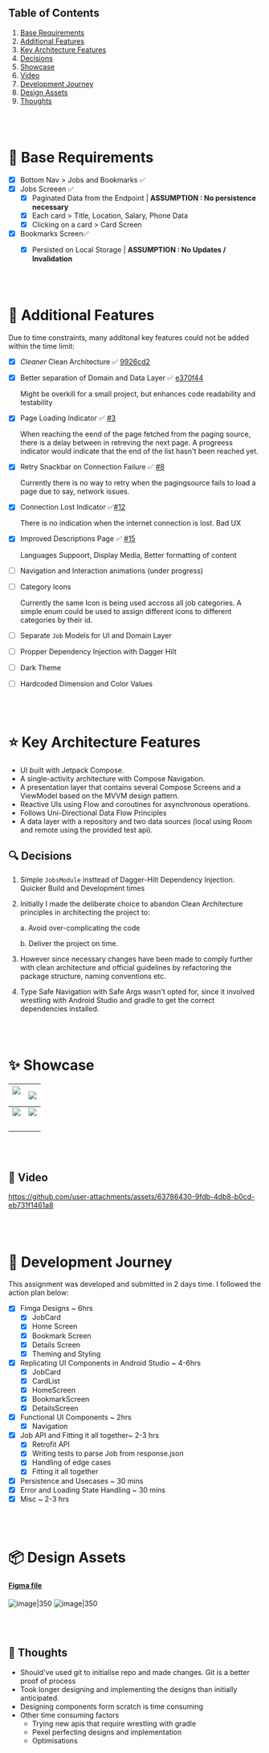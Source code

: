 ## Table of Contents
1. [Base Requirements](#-base-requirements)
2. [Additional Features](#-additional-features)
3. [Key Architecture Features](#-key-architecture-features)
4. [Decisions](#-decisions)
5. [Showcase](#-showcase)
6. [Video](#-video)
7. [Development Journey](#-development-journey)
8. [Design Assets](#-design-assets)
9. [Thoughts](#-thoughts)

<br><br>
# 🫡 Base Requirements


- [x] Bottom Nav > Jobs and Bookmarks ✅
- [x] Jobs Screeen ✅
    - [x] Paginated Data from the Endpoint  |  **ASSUMPTION : No persistence necessary**
    - [x] Each card > Title, Location, Salary, Phone Data 
    - [x] Clicking on a card > Card Screen 
- [x] Bookmarks Screen✅
    - [x] Persisted on Local Storage  |  **ASSUMPTION : No Updates / Invalidation**


<br><br>

# 🌟 Additional Features
Due to time constraints, many additonal key features could not be added within the time limit:

- [x] *Cleaner* Clean Architecture ✅ [9926cd2](https://github.com/xidsyed/Lokal-Jobs/commit/9926cd29abcc4ad314bb5d2b4f3cc42d85b616f5)
- [x] Better separation of Domain and Data Layer ✅ [e370f44](https://github.com/xidsyed/Lokal-Jobs/commit/e370f44a248c2beac4a8068eaa124915befceff3)

  Might be overkill for a small project, but enhances code readability and testability

- [X] Page Loading Indicator ✅ [#3](https://github.com/xidsyed/Lokal-Jobs/issues/3)

  When reaching the eend of the page fetched from the paging source, there is a delay between in retreving the next page. A progreess indicator would indicate that the end of the list hasn't been reached yet.

- [X] Retry Snackbar on Connection Failure ✅ [#8](https://github.com/xidsyed/Lokal-Jobs/pull/8)

  Currently there is no way to retry when the pagingsource fails to load a page due to say, network issues.

- [x] Connection Lost Indicator ✅[#12](https://github.com/xidsyed/Lokal-Jobs/pull/12)

  There is no indication when the internet connection is lost. Bad UX

- [x] Improved Descriptions Page ✅ [#15](https://github.com/xidsyed/Lokal-Jobs/pull/15)

  Languages Suppoort, Display Media, Better formatting of content

- [ ] Navigation and Interaction animations (under progress) 

- [ ] Category Icons

  Currently the same Icon is being used accross all job categories. A simple enum could be used to assign different icons to different categories by their id.

- [ ] Separate `Job` Models for UI and Domain Layer
- [ ] Propper Dependency Injection with Dagger Hilt
- [ ] Dark Theme
- [ ] Hardcoded Dimension and Color Values

<br><br>


#  ⭐ Key Architecture Features

- UI built with Jetpack Compose.
- A single-activity architecture with Compose Navigation.
- A presentation layer that contains several Compose Screens and a ViewModel based on the MVVM design pattern.
- Reactive UIs using Flow and coroutines for asynchronous operations.
- Follows Uni-Directional Data Flow Principles
- A data layer with a repository and two data sources (local using Room and remote using the provided test api).


## 🔍 Decisions


1. Simple `JobsModule` insttead of Dagger-Hilt Dependency Injection. Quicker Build and Development times
2. Initially I made the deliberate choice to abandon Clean Architecture principles in architecting the project to:

    a. Avoid over-complicating the code

    b. Deliver the project on time. 

3. However since necessary changes have been made to comply further with clean architecture and official guidelines by refactoring the package structure, naming conventions etc.
4. Type Safe Navigation with Safe Args wasn't opted for, since it involved wrestling with Android Studio and gradle to get the correct dependencies installed.

<br><br>
# ✨ Showcase

| ![](https://i.imgur.com/GP8Iewj.jpeg)<br><br> | ![](https://i.imgur.com/p7nu7us.jpeg)<br> |
| -------------------------------------------- | ---------------------------------------- |
| ![](https://i.imgur.com/aM3NhzI.jpeg)<br>    | ![](https://i.imgur.com/Thx8DGV.png)                                        |
| <br>                                         |                                          |

<br><br>
## 🎥 Video


https://github.com/user-attachments/assets/63786430-9fdb-4db8-b0cd-eb731f1461a8




<br><br>
# 📃 Development Journey
This assignment was developed and submitted in 2 days time. I followed the action plan below:
- [x] Fimga Designs ~ 6hrs
    - [x] JobCard
    - [x] Home Screen
    - [x] Bookmark Screen
    - [x] Details Screen
    - [x] Theming and Styling
- [x] Replicating UI Components in Android Studio  ~ 4-6hrs
    - [x] JobCard
    - [x] CardList
    - [x] HomeScreen
    - [x] BookmarkScreen
    - [x] DetailsScreen
- [x] Functional UI Components  ~ 2hrs
    - [x] Navigation
- [x] Job API and Fitting it all together~ 2-3 hrs
    - [x] Retrofit API
    - [x] Writing tests to parse Job from response.json
    - [x] Handling of edge cases
    - [x] Fitting it all together
- [x] Persistence and Usecases ~ 30 mins
- [x] Error and Loading State Handling  ~ 30 mins
- [x] Misc ~ 2-3 hrs

<br><br>
# 📦 Design Assets
#### [Figma file](docs/LokalJobDesign.fig)
![image|350](https://github.com/user-attachments/assets/a6b9988d-8ee0-4eac-b803-d454f75b6b16)
![image|350](https://github.com/user-attachments/assets/deaaba5d-0bd0-4409-92b7-f344054abd10)


<br><br>
## 💭 Thoughts
- Should've used git to initialise repo and made changes. Git is a better proof of process
- Took longer designing and implementing the designs than initially anticipated. 
- Designing components form scratch is time consuming
- Other time consuming factors
    - Trying new apis that require wrestling with gradle
    - Pexel perfecting designs and implementation 
    - Optimisations
